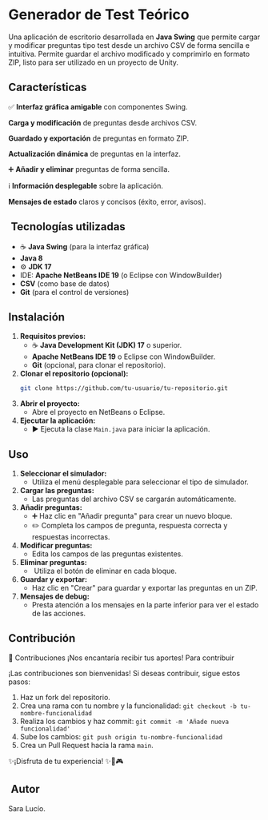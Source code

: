 #  Generador de Test Teórico 

Una aplicación de escritorio desarrollada en **Java Swing** que permite cargar y modificar preguntas tipo test desde un archivo CSV de forma sencilla e intuitiva. Permite guardar el archivo modificado y comprimirlo en formato ZIP, listo para ser utilizado en un proyecto de Unity.

##  Características

✅ **Interfaz gráfica amigable** con componentes Swing.

 **Carga y modificación** de preguntas desde archivos CSV.
 
 **Guardado y exportación** de preguntas en formato ZIP.
 
 **Actualización dinámica** de preguntas en la interfaz.
 
➕ **Añadir y eliminar** preguntas de forma sencilla.

ℹ️ **Información desplegable** sobre la aplicación.

 **Mensajes de estado** claros y concisos (éxito, error, avisos).

## ️ Tecnologías utilizadas

* ☕ **Java Swing** (para la interfaz gráfica)
* **Java 8**
* ⚙️ **JDK 17**
* IDE: **Apache NetBeans IDE 19** (o Eclipse con WindowBuilder)
* **CSV** (como base de datos)
* **Git** (para el control de versiones)

##  Instalación

1.  **Requisitos previos:**
    * ☕ **Java Development Kit (JDK) 17** o superior.
    * **Apache NetBeans IDE 19** o Eclipse con WindowBuilder.
    * **Git** (opcional, para clonar el repositorio).
2.  **Clonar el repositorio (opcional):**
    ```bash
    git clone https://github.com/tu-usuario/tu-repositorio.git
    ```
3.  **Abrir el proyecto:**
    * Abre el proyecto en NetBeans o Eclipse.
4.  **Ejecutar la aplicación:**
    * ▶️ Ejecuta la clase `Main.java` para iniciar la aplicación.

##  Uso

1.  **Seleccionar el simulador:**
    * Utiliza el menú desplegable para seleccionar el tipo de simulador.
2.  **Cargar las preguntas:**
    * Las preguntas del archivo CSV se cargarán automáticamente.
3.  **Añadir preguntas:**
    * ➕ Haz clic en "Añadir pregunta" para crear un nuevo bloque.
    * ✏️ Completa los campos de pregunta, respuesta correcta y respuestas incorrectas.
4.  **Modificar preguntas:**
    * Edita los campos de las preguntas existentes.
5.  **Eliminar preguntas:**
    * ️ Utiliza el botón de eliminar en cada bloque.
6.  **Guardar y exportar:**
    * Haz clic en "Crear" para guardar y exportar las preguntas en un ZIP.
7.  **Mensajes de debug:**
    * Presta atención a los mensajes en la parte inferior para ver el estado de las acciones.

##  Contribución

🤝 Contribuciones
¡Nos encantaría recibir tus aportes! Para contribuir

¡Las contribuciones son bienvenidas! Si deseas contribuir, sigue estos pasos:

1.   Haz un fork del repositorio.
2.   Crea una rama con tu nombre y la funcionalidad: `git checkout -b tu-nombre-funcionalidad`
3.   Realiza los cambios y haz commit: `git commit -m 'Añade nueva funcionalidad'`
4.   Sube los cambios: `git push origin tu-nombre-funcionalidad`
5.   Crea un Pull Request hacia la rama `main`.

✨¡Disfruta de tu experiencia! ✨🚀🎮

## ‍ Autor

 Sara Lucío.


